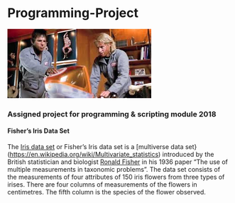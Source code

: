 # Programming-Project
![](Zoolander.jpg)
### Assigned project for programming &amp; scripting module 2018
#### Fisher’s Iris Data Set

The [Iris data set](https://en.wikipedia.org/wiki/Iris_flower_data_set) or Fisher’s Iris data set is a [multiverse data set}(https://en.wikipedia.org/wiki/Multivariate_statistics) introduced by the British statistician and biologist [Ronald Fisher](http://www.newworldencyclopedia.org/entry/Ronald_Fisher) in his 1936 paper “The use of multiple measurements in taxonomic problems”.
The data set consists of the measurements of four attributes of 150 iris flowers from three types of irises. There are four columns of measurements of the flowers in centimetres. The fifth column is the species of the flower observed.

